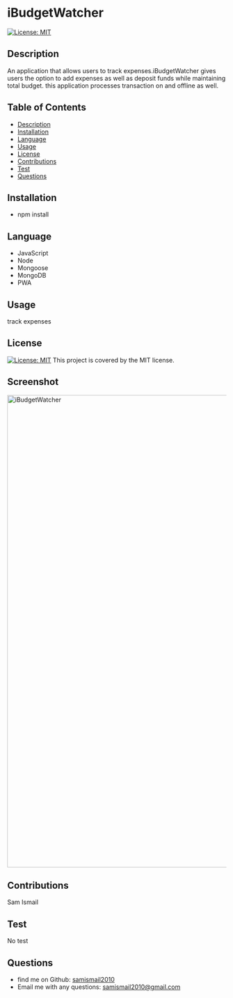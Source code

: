# iBudgetWatcher

  [![License: MIT](https://img.shields.io/badge/License-MIT-yellow.svg)](https://opensource.org/licenses/MIT)

  ## Description
An application that allows users to track expenses.iBudgetWatcher gives users the option to add expenses as well as deposit funds while maintaining total budget. this application processes transaction on and offline as well.

## Table of Contents

* [Description](#description)
* [Installation](#installation)
* [Language](#language)
* [Usage](#usage)
* [License](#license)
* [Contributions](#contributions)
* [Test](#test)
* [Questions](#questions)

## Installation
* npm install

## Language
* JavaScript
* Node
* Mongoose
* MongoDB
* PWA

## Usage
track expenses

## License
[![License: MIT](https://img.shields.io/badge/License-MIT-yellow.svg)](https://opensource.org/licenses/MIT) This project is covered by the MIT license.

## Screenshot
<img width="1086" alt="iBudgetWatcher" src="https://user-images.githubusercontent.com/88996409/164350333-312d201a-cfb2-485b-9352-dd6420d1f36f.png">

## Contributions
Sam Ismail


## Test
No test

## Questions
* find me on Github: [samismail2010](https://github.com/samismail2010)
* Email me with any questions: [samismail2010@gmail.com](mailto:samismail2010@gmail.com)

